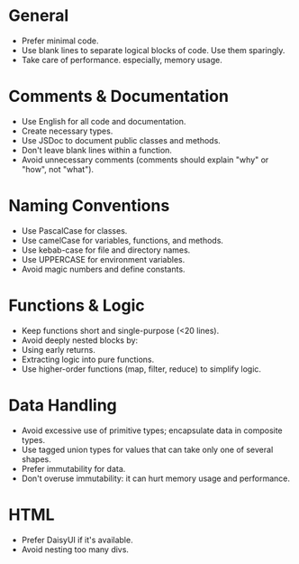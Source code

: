 # General
- Prefer minimal code.
- Use blank lines to separate logical blocks of code. Use them sparingly.
- Take care of performance. especially, memory usage.

# Comments & Documentation
- Use English for all code and documentation.
- Create necessary types.
- Use JSDoc to document public classes and methods.
- Don't leave blank lines within a function.
- Avoid unnecessary comments (comments should explain "why" or "how", not "what").

# Naming Conventions
- Use PascalCase for classes.
- Use camelCase for variables, functions, and methods.
- Use kebab-case for file and directory names.
- Use UPPERCASE for environment variables.
- Avoid magic numbers and define constants.

# Functions & Logic
- Keep functions short and single-purpose (<20 lines).
- Avoid deeply nested blocks by:
- Using early returns.
- Extracting logic into pure functions.
- Use higher-order functions (map, filter, reduce) to simplify logic.

# Data Handling
- Avoid excessive use of primitive types; encapsulate data in composite types.
- Use tagged union types for values that can take only one of several shapes.
- Prefer immutability for data.
- Don't overuse immutability: it can hurt memory usage and performance.

# HTML
- Prefer DaisyUI if it's available.
- Avoid nesting too many divs.
